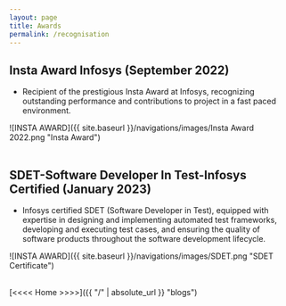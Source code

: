 ```yaml
---
layout: page
title: Awards
permalink: /recognisation
---
```


## Insta Award Infosys (September 2022)
- Recipient of the prestigious Insta Award at Infosys, 
    recognizing outstanding performance and contributions 
    to project in a fast paced environment.

![INSTA AWARD]({{ site.baseurl }}/navigations/images/Insta Award 2022.png "Insta Award") <br> <br> 

## SDET-Software Developer In Test-Infosys Certified (January 2023)
- Infosys certified SDET (Software Developer in Test), 
    equipped with expertise in designing and implementing automated 
    test frameworks, developing and executing test cases, and ensuring 
    the quality of software products throughout the software development
    lifecycle.

![INSTA AWARD]({{ site.baseurl }}/navigations/images/SDET.png "SDET Certificate") <br> <br> 

[<<<< Home >>>>]({{ "/" | absolute_url }} "blogs")
